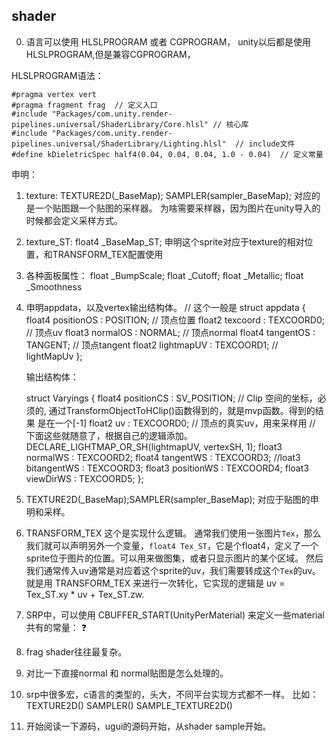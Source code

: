 ## shader

0. 语言可以使用 HLSLPROGRAM 或者 CGPROGRAM， unity以后都是使用HLSLPROGRAM,但是兼容CGPROGRAM，

HLSLPROGRAM语法：
```
#pragma vertex vert
#pragma fragment frag  // 定义入口
#include "Packages/com.unity.render-pipelines.universal/ShaderLibrary/Core.hlsl" // 核心库
#include "Packages/com.unity.render-pipelines.universal/ShaderLibrary/Lighting.hlsl"  // include文件
#define kDieletricSpec half4(0.04, 0.04, 0.04, 1.0 - 0.04)  // 定义常量
```
申明：
1. texture: TEXTURE2D(_BaseMap); SAMPLER(sampler_BaseMap); 对应的是一个贴图跟一个贴图的采样器。 为啥需要采样器，因为图片在unity导入的时候都会定义采样方式。
2. texture_ST: float4 _BaseMap_ST; 申明这个sprite对应于texture的相对位置，和TRANSFORM_TEX配置使用
3. 各种面板属性：
    float _BumpScale;
    float _Cutoff;
    float _Metallic;
    float _Smoothness
4. 申明appdata，以及vertex输出结构体。
    // 这个一般是
    struct appdata
    {
        float4 positionOS : POSITION;   // 顶点位置
        float2 texcoord : TEXCOORD0;    // 顶点uv
        float3 normalOS     : NORMAL;   // 顶点normal
        float4 tangentOS : TANGENT;     // 顶点tangent
        float2 lightmapUV   : TEXCOORD1; // lightMapUv
    };

    输出结构体：
    
    struct Varyings
    {
        float4 positionCS : SV_POSITION;  // Clip 空间的坐标，必须的, 通过TransformObjectToHClip()函数得到的，就是mvp函数。得到的结果 是在一个[-1]
        float2 uv : TEXCOORD0; // 顶点的真实uv，用来采样用
        // 下面这些就随意了，根据自己的逻辑添加。
        DECLARE_LIGHTMAP_OR_SH(lightmapUV, vertexSH, 1);
        float3 normalWS : TEXCOORD2;
        float4 tangentWS : TEXCOORD3;
        //loat3 bitangentWS : TEXCOORD3;
        float3 positionWS : TEXCOORD4;
        float3 viewDirWS                : TEXCOORD5;
    };
5. TEXTURE2D(_BaseMap);SAMPLER(sampler_BaseMap); 对应于贴图的申明和采样。

1. TRANSFORM_TEX 这个是实现什么逻辑。
    通常我们使用一张图片`Tex`，那么我们就可以声明另外一个变量，`float4 Tex_ST`，它是个float4，定义了一个sprite位于图片的位置。可以用来做图集，或者只显示图片的某个区域。
    然后我们通常传入uv通常是对应着这个sprite的uv，我们需要转成这个`Tex`的uv。
    就是用 TRANSFORM_TEX 来进行一次转化，它实现的逻辑是 uv = Tex_ST.xy * uv + Tex_ST.zw.

2. SRP中，可以使用 CBUFFER_START(UnityPerMaterial) 来定义一些material 共有的常量： ❓

3. frag shader往往最复杂。

4. 对比一下直接normal 和 normal贴图是怎么处理的。

5. srp中很多宏，c语言的类型的，头大，不同平台实现方式都不一样。
    比如：TEXTURE2D() SAMPLER() SAMPLE_TEXTURE2D() 



1. 开始阅读一下源码，ugui的源码开始，从shader sample开始。